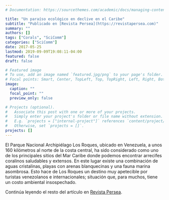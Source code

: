 ```yaml
---
# Documentation: https://sourcethemes.com/academic/docs/managing-content/

title: "Un paraíso ecológico en declive en el Caribe"
subtitle: "Publicado en [Revista Persea](https://revistapersea.com)"
summary: ""
authors: []
tags: ["Corals", "SciComm"]
categories: ["SciComm"]
date: 2017-05-25
lastmod: 2019-09-09T19:08:11-04:00
featured: false
draft: false

# Featured image
# To use, add an image named `featured.jpg/png` to your page's folder.
# Focal points: Smart, Center, TopLeft, Top, TopRight, Left, Right, BottomLeft, Bottom, BottomRight.
image:
  caption: ""
  focal_point: ""
  preview_only: false

# Projects (optional).
#   Associate this post with one or more of your projects.
#   Simply enter your project's folder or file name without extension.
#   E.g. `projects = ["internal-project"]` references `content/project/deep-learning/index.md`.
#   Otherwise, set `projects = []`.
projects: []
---
```

El Parque Nacional Archipiélago Los Roques, ubicado en Venezuela, a unos 160 kilómetros al norte de la costa central, ha sido considerado como uno de los principales sitios del Mar Caribe donde podemos encontrar arrecifes coralinos saludables y extensos. En este lugar existe una combinación de aguas cristalinas, playas con arenas blanquecinas y una fauna marina asombrosa. Esto hace de Los Roques un destino muy apetecible por turistas venezolanos e internacionales; situación que, para muchos, tiene un costo ambiental insospechado.

Continúa leyendo el resto del artículo en [Revista Persea](https://revistapersea.com/ambiente-1/un-paraso-ecolgico-en-declive-en-el-caribe/).